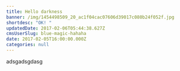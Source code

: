 ```yaml
---
title: Hello darkness
banner: /img/1454498509_20_ac1f04cac07606d39017c080b24f052f.jpg
shortdesc: "OK! "
updatedDate: 2017-02-06T05:44:38.627Z
cmsUserSlug: blue-magic-hahaha
date: 2017-02-05T16:00:00.000Z
categories: null
---
```


adsgadsgdasg